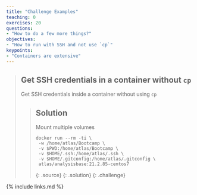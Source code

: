 ```yaml
---
title: "Challenge Examples"
teaching: 0
exercises: 20
questions:
- "How to do a few more things?"
objectives:
- "How to run with SSH and not use `cp`"
keypoints:
- "Containers are extensive"
---
```


> ## Get SSH credentials in a container without `cp`
>
> Get SSH credentials inside a container without using `cp`
>
> > ## Solution
> >
> > Mount multiple volumes
> >~~~
> >docker run --rm -ti \
> >  -w /home/atlas/Bootcamp \
> >  -v $PWD:/home/atlas/Bootcamp \
> >  -v $HOME/.ssh:/home/atlas/.ssh \
> >  -v $HOME/.gitconfig:/home/atlas/.gitconfig \
> >  atlas/analysisbase:21.2.85-centos7
> >~~~
> >{: .source}
> {: .solution}
{: .challenge}

{% include links.md %}
